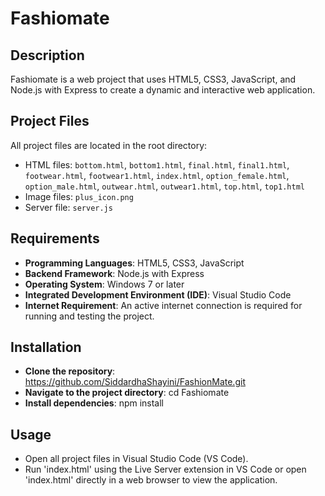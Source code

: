 # Fashiomate

## Description
Fashiomate is a web project that uses HTML5, CSS3, JavaScript, and Node.js with Express to create a dynamic and interactive web application.

## Project Files
All project files are located in the root directory:
- HTML files: `bottom.html`, `bottom1.html`, `final.html`, `final1.html`, `footwear.html`, `footwear1.html`, `index.html`, `option_female.html`, `option_male.html`, `outwear.html`, `outwear1.html`, `top.html`, `top1.html`
- Image files: `plus_icon.png`
- Server file: `server.js`

## Requirements
- **Programming Languages**: HTML5, CSS3, JavaScript
- **Backend Framework**: Node.js with Express
- **Operating System**: Windows 7 or later
- **Integrated Development Environment (IDE)**: Visual Studio Code
- **Internet Requirement**: An active internet connection is required for running and testing the project.

## Installation
- **Clone the repository**: https://github.com/SiddardhaShayini/FashionMate.git
- **Navigate to the project directory**: cd Fashiomate
- **Install dependencies**: npm install

## Usage
- Open all project files in Visual Studio Code (VS Code).
- Run 'index.html' using the Live Server extension in VS Code or open 'index.html' directly in a web browser to view the application.
